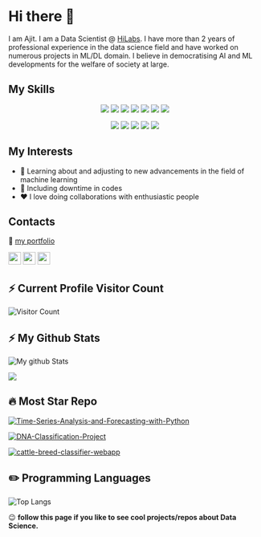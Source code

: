 # Hi there 👋

<!--
**sajit9285/sajit9285** is a ✨ _special_ ✨ repository because its `README.md` (this file) appears on your GitHub profile. -->
<p>
I am Ajit. I am a Data Scientist @ <a href="https://www.hilabs.com/" target="_blank">HiLabs</a>. I have more than 2 years of professional experience in the data science field and have worked on numerous projects in ML/DL domain. I believe in democratising AI and ML developments for the welfare of society at large.
</p>

My Skills
---
</p>
<p align="center">
<img src="https://img.shields.io/badge/Python-brightgreen"> <img src="https://img.shields.io/badge/SQL-orange"> <img src="https://img.shields.io/badge/Big Data-red"> <img src="https://img.shields.io/badge/Machine Learning-green"> <img src="https://img.shields.io/badge/Deep Learning-red"> <img src="https://img.shields.io/badge/Computer Vision-magenta"> <img src="https://img.shields.io/badge/Natural Language Processing-blue"> 
<p align="center">
<img src="https://img.shields.io/badge/TensorFlow%20-%23FF6F00.svg?&style=for-the-badge&logo=TensorFlow&logoColor=white"> <img src="https://img.shields.io/badge/Keras%20-%23D00000.svg?&style=for-the-badge&logo=Keras&logoColor=white"> <img src="https://img.shields.io/badge/PyTorch%20-%23FF6F00.svg?&style=for-the-badge&logo=PyTorch&logoColor=white"> <img src="https://img.shields.io/badge/Numpy-%233F4F75.svg?style=for-the-badge&logo=numpy&logoColor=white">  <img src="https://img.shields.io/badge/git%20-%23F05033.svg?&style=for-the-badge&logo=git&logoColor=white">

My Interests
---
<ul>
  <li> 🔭 Learning about and adjusting to new advancements in the field of machine learning</li>
  <li>🌱  Including downtime in codes </li>
  <li> &hearts; I love doing collaborations with enthusiastic people </li>
</ul>

Contacts
---
<p>👀 <a href="https://ajitsingh98.github.io/" target="_blank">my portfolio</a> </p>
<p><a href="https://www.twitter.com/silent_soul_1"><img src="https://img.shields.io/badge/twitter-%231DA1F2.svg?&style=for-the-badge&logo=twitter&logoColor=white" height=25></a> <a href="https://www.linkedin.com/in/sajit9285"><img src="https://img.shields.io/badge/linkedin-%230077B5.svg?&style=for-the-badge&logo=linkedin&logoColor=white" height=25></a> <a href="https://www.instagram.com/lucky_dude_007/"><img src="https://img.shields.io/badge/instagram-%23E4405F.svg?&style=for-the-badge&logo=instagram&logoColor=white" height=25></a> 

⚡ Current Profile Visitor Count
---
![Visitor Count](https://profile-counter.glitch.me/ajitsingh98/count.svg)

 ⚡ My Github Stats
 ---

![My github Stats](https://github-readme-stats.vercel.app/api?username=ajitsingh98&theme=gruvbox_light&show_icons=true)


<a href="http://www.github.com/ajitsingh98"><img src="https://github-readme-streak-stats.herokuapp.com/?user=ajitsingh98&stroke=ffffff&background=1c1917&ring=0891b2&fire=0891b2&currStreakNum=ffffff&currStreakLabel=0891b2&sideNums=0891b2&sideLabels=ffffff&dates=ffffff&hide_border=true" /></a>

 🔥 Most Star Repo
 ---
[![Time-Series-Analysis-and-Forecasting-with-Python](https://github-readme-stats.vercel.app/api/pin/?username=ajitsingh98&repo=Time-Series-Analysis-and-Forecasting-with-Python&theme=radical)](https://github.com/ajitsingh98/Time-Series-Analysis-and-Forecasting-with-Python)

[![DNA-Classification-Project](https://github-readme-stats.vercel.app/api/pin/?username=ajitsingh98&repo=DNA-Classification-Project&theme=radical)](https://github.com/ajitsingh98/DNA-Classification-Project)

[![cattle-breed-classifier-webapp](https://github-readme-stats.vercel.app/api/pin/?username=ajitsingh98&repo=cattle-breed-classifier-webapp&theme=radical)](https://github.com/ajitsingh98/cattle-breed-classifier-webapp)

✏️ Programming Languages
---

![Top Langs](https://github-readme-stats.vercel.app/api/top-langs/?username=ajitsingh98&theme=cobalt&langs_count=10&layout=compact) 


<p> 😉 <b>follow this page if you like to see cool projects/repos about Data Science.</b> </p>

